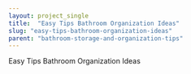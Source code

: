 ```yaml
---
layout: project_single
title:  "Easy Tips Bathroom Organization Ideas"
slug: "easy-tips-bathroom-organization-ideas"
parent: "bathroom-storage-and-organization-tips"
---
```

Easy Tips Bathroom Organization Ideas